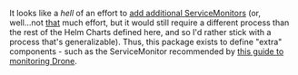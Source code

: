 It looks like a _hell_ of an effort to [add additional ServiceMonitors](https://github.com/prometheus-operator/kube-prometheus/blob/fcd8d01fa1a1179d665cbeacaf7e06a77971354b/docs/customizations/monitoring-additional-namespaces.md) (or, well...not [that](https://github.com/prometheus-operator/kube-prometheus/blob/main/docs/customizing.md) much effort, but it would still require a different process than the rest of the Helm Charts defined here, and so I'd rather stick with a process that's generalizable). Thus, this package exists to define "extra" components - such as the ServiceMonitor recommended by [this guide to monitoring Drone](https://cogarius.medium.com/3-3-complete-guide-to-ci-cd-pipelines-with-drone-io-on-kubernetes-drone-metrics-with-prometheus-c2668e42b03f).